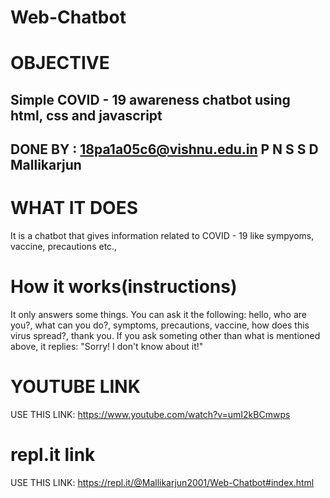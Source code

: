 # Web-Chatbot
# OBJECTIVE
## Simple COVID - 19 awareness chatbot using html, css and javascript
## DONE BY : 18pa1a05c6@vishnu.edu.in P N S S D Mallikarjun 
# WHAT IT DOES
It is a chatbot that gives information related to COVID - 19 like sympyoms, vaccine, precautions etc.,
# How it works(instructions)
It only answers some things. You can ask it the following:
hello, who are you?, what can you do?, symptoms, precautions, vaccine, how does this virus spread?, thank you.
If you ask someting other than what is mentioned above, it replies: "Sorry! I don't know about it!"
# YOUTUBE LINK
USE THIS LINK: https://www.youtube.com/watch?v=umI2kBCmwps
# repl.it link
USE THIS LINK: https://repl.it/@Mallikarjun2001/Web-Chatbot#index.html
